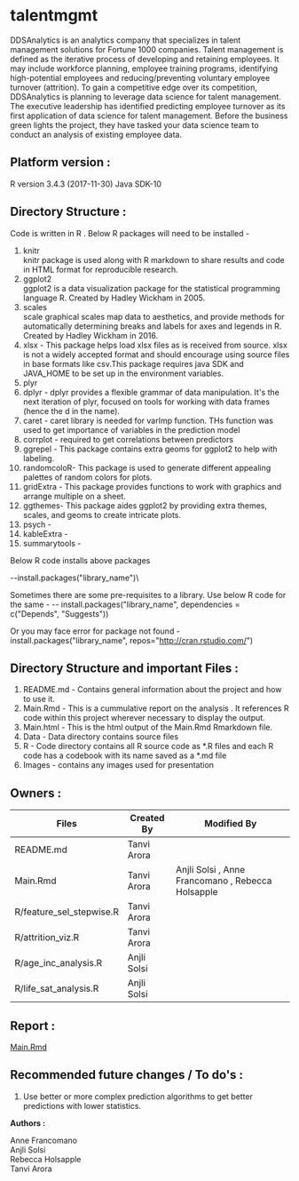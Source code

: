 # talentmgmt
DDSAnalytics is an analytics company that specializes in talent management solutions for Fortune 1000 companies. Talent management is defined as the iterative process of developing and retaining employees. It may include workforce planning, employee training programs, identifying high-potential employees and reducing/preventing voluntary employee turnover (attrition). To gain a competitive edge over its competition, DDSAnalytics is planning to leverage data science for talent management. The executive leadership has identified predicting employee turnover as its first application of data science for talent management. Before the business green lights the project, they have tasked your data science team to conduct an analysis of existing employee data.

## Platform version : 
R version 3.4.3 (2017-11-30) 
Java SDK-10


## Directory Structure : 
Code is written in R . Below R packages will need to be installed - 
1) knitr \
knitr package is used along with R markdown to share results and code in HTML format for reproducible research. 
2) ggplot2 \
ggplot2 is a data visualization package for the statistical programming language R. Created by Hadley Wickham in 2005.
3) scales \
scale graphical scales map data to aesthetics, and provide methods for automatically determining breaks and labels for axes and legends in R. Created by Hadley Wickham in 2016. 
4) xlsx - This package helps load xlsx files as is received from source. xlsx is not a widely accepted format and should encourage using source files in base formats like csv.This package requires java SDK and JAVA_HOME to be set up in the environment variables.
5) plyr
6) dplyr - dplyr provides a flexible grammar of data manipulation. It's the next iteration of plyr, focused on tools for working with data frames (hence the d in the name).
7) caret - caret library is needed for varImp function. THs function was used to get importance of variables in the prediction model
8) corrplot - required to get correlations between predictors
9) ggrepel - This package contains extra geoms for ggplot2 to help with labeling.
10) randomcoloR- This package is used to generate different appealing palettes of random colors for plots. 
11) gridExtra - This package provides functions to work with graphics and arrange multiple on a sheet.
12) ggthemes- This package aides ggplot2 by providing extra themes, scales, and geoms to create intricate plots. 
13) psych  -
14) kableExtra -
15) summarytools -

Below R code installs above packages 

--install.packages("library_name")\

Sometimes there are some pre-requisites to a library. Use below R code for the same -
-- install.packages("library_name", dependencies = c("Depends", "Suggests"))

Or you may face error for package not found -
install.packages("library_name", repos="http://cran.rstudio.com/")


## Directory Structure  and important Files :
1) README.md - Contains general information about the project and how to use it. 
2) Main.Rmd - This is a cummulative report on the analysis . It references R code within this project wherever necessary to display the output. 
3) Main.html - This is the html output of the Main.Rmd Rmarkdown file.
4) Data - Data directory contains source files 
5) R - Code directory contains all R source code as *.R files and each R code has a codebook with its name saved as a *.md file
6) Images - contains any images used for presentation


## Owners :
Files                          | Created By        | Modified By
-------------------------------|-------------------|----------------
README.md                      | Tanvi Arora       |
Main.Rmd                       | Tanvi Arora       | Anjli Solsi , Anne Francomano , Rebecca Holsapple
R/feature_sel_stepwise.R       | Tanvi Arora       |
R/attrition_viz.R              | Tanvi Arora       |
R/age_inc_analysis.R           | Anjli Solsi       |
R/life_sat_analysis.R          | Anjli Solsi       |


## Report :
[Main.Rmd](https://github.com/tanvi-arora/talentmgmt/blob/master/Main.Rmd)


## Recommended future changes / To do's :

1) Use better or more complex prediction algorithms to get better predictions with lower statistics.



**Authors :**

Anne Francomano  
Anjli Solsi  
Rebecca Holsapple  
Tanvi Arora  

